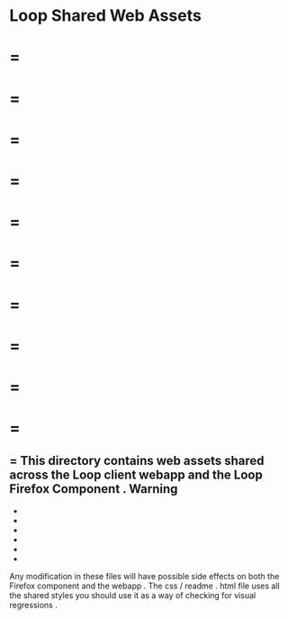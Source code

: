 Loop
Shared
Web
Assets
=
=
=
=
=
=
=
=
=
=
=
=
=
=
=
=
=
=
=
=
=
=
This
directory
contains
web
assets
shared
across
the
Loop
client
webapp
and
the
Loop
Firefox
Component
.
Warning
-
-
-
-
-
-
-
Any
modification
in
these
files
will
have
possible
side
effects
on
both
the
Firefox
component
and
the
webapp
.
The
css
/
readme
.
html
file
uses
all
the
shared
styles
you
should
use
it
as
a
way
of
checking
for
visual
regressions
.
